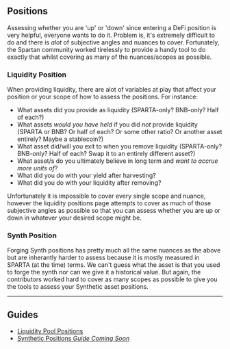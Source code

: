 ## Positions

Assessing whether you are 'up' or 'down' since entering a DeFi position is very helpful, everyone wants to do it. Problem is, it's extremely difficult to do and there is *alot* of subjective angles and nuances to cover. Fortunately, the Spartan community worked tirelessly to provide a handy tool to do exactly that whilst covering as many of the nuances/scopes as possible.

### Liquidity Position

When providing liquidity, there are alot of variables at play that affect your position or your scope of how to assess the positions. For instance:
- What assets did you provide as liquidity (SPARTA-only? BNB-only? Half of each?)
- What assets *would you have held* if you did *not* provide liquidity (SPARTA or BNB? Or half of each? Or some other ratio? Or another asset entirely? Maybe a stablecoin?)
- What asset did/will you exit to when you remove liquidity (SPARTA-only? BNB-only? Half of each? Swap it to an entirely different asset?)
- What asset/s do you ultimately believe in long term and *want to accrue more units of*?
- What did you do with your yield after harvesting?
- What did you do with your liquidity after removing?

Unfortunately it is impossible to cover every single scope and nuance, however the liquidity positions page attempts to cover as much of those subjective angles as possible so that you can assess whether you are up or down in whatever your desired scope might be.

### Synth Position

Forging Synth positions has pretty much all the same nuances as the above but are inherantly harder to assess because it is mostly measured in SPARTA (at the time) terms. We can't guess what the asset is that you used to forge the synth nor can we give it a historical value. But again, the contributors worked hard to cover as many scopes as possible to give you the tools to assess your Synthetic asset positions.

---

## Guides

- [Liquidity Pool Positions](/guides/positions/liquidity.md)
- [Synthetic Positions _Guide Coming Soon_](/positions?id=guides)
